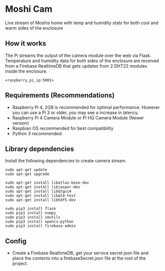 # Moshi Cam

Live stream of Moshis home with temp and humidity stats for both cool and warm sides of the enclosure

## How it works
The Pi streams the output of the camera module over the web via Flask. Temperature and humidity data for both sides of the enclosure are received from a Firebase RealtimeDB that gets updates from 2 DHT22 modules inside the enclosure.

```
<raspberry_pi_ip:5001> 
```

## Requirements (Recommendations)
* Raspberry Pi 4, 2GB is recommended for optimal performance. However you can use a Pi 3 or older, you may see a increase in latency.
* Raspberry Pi 4 Camera Module or Pi HQ Camera Module (Newer version)
* Raspbian OS recommended for best compatibility
* Python 3 recommended.

## Library dependencies
Install the following dependencies to create camera stream.

```
sudo apt-get update 
sudo apt-get upgrade

sudo apt-get install libatlas-base-dev
sudo apt-get install libjasper-dev
sudo apt-get install libqtgui4 
sudo apt-get install libqt4-test
sudo apt-get install libhdf5-dev

sudo pip3 install flask
sudo pip3 install numpy
sudo pip3 install imutils
sudo pip3 install opencv-python
sudo pip3 install firebase-admin

```
## Config
* Create a Firebase RealtimeDB, get your service secret json file and place the contents into a firebaseSecret.json file at the root of the project.
